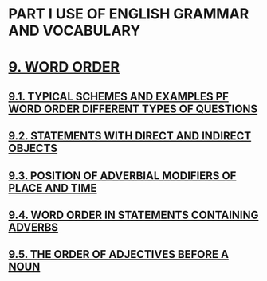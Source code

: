 # PART I USE OF ENGLISH GRAMMAR AND VOCABULARY
# [9. WORD ORDER](../../../README.md)
## [9.1. TYPICAL SCHEMES AND EXAMPLES PF WORD ORDER DIFFERENT TYPES OF QUESTIONS](9.1./9.1.md)
## [9.2. STATEMENTS WITH DIRECT AND INDIRECT OBJECTS](9.2./9.2.md)
## [9.3. POSITION OF ADVERBIAL MODIFIERS OF PLACE AND TIME](9.3./9.3.md)
## [9.4. WORD ORDER IN STATEMENTS CONTAINING ADVERBS](9.4./9.4.md)
## [9.5. THE ORDER OF ADJECTIVES BEFORE A NOUN](9.5./9.5.md)
